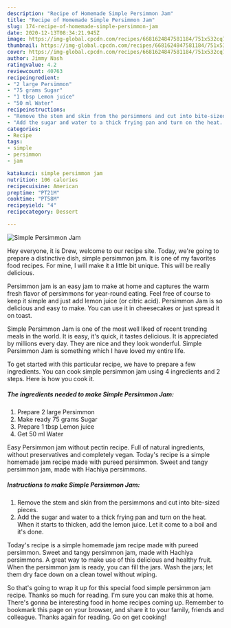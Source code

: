 ```yaml
---
description: "Recipe of Homemade Simple Persimmon Jam"
title: "Recipe of Homemade Simple Persimmon Jam"
slug: 174-recipe-of-homemade-simple-persimmon-jam
date: 2020-12-13T08:34:21.945Z
image: https://img-global.cpcdn.com/recipes/6681624847581184/751x532cq70/simple-persimmon-jam-recipe-main-photo.jpg
thumbnail: https://img-global.cpcdn.com/recipes/6681624847581184/751x532cq70/simple-persimmon-jam-recipe-main-photo.jpg
cover: https://img-global.cpcdn.com/recipes/6681624847581184/751x532cq70/simple-persimmon-jam-recipe-main-photo.jpg
author: Jimmy Nash
ratingvalue: 4.2
reviewcount: 40763
recipeingredient:
- "2 large Persimmon"
- "75 grams Sugar"
- "1 tbsp Lemon juice"
- "50 ml Water"
recipeinstructions:
- "Remove the stem and skin from the persimmons and cut into bite-sized pieces."
- "Add the sugar and water to a thick frying pan and turn on the heat. When it starts to thicken, add the lemon juice. Let it come to a boil and it&#39;s done."
categories:
- Recipe
tags:
- simple
- persimmon
- jam

katakunci: simple persimmon jam 
nutrition: 106 calories
recipecuisine: American
preptime: "PT21M"
cooktime: "PT58M"
recipeyield: "4"
recipecategory: Dessert

---
```



![Simple Persimmon Jam](https://img-global.cpcdn.com/recipes/6681624847581184/751x532cq70/simple-persimmon-jam-recipe-main-photo.jpg)

Hey everyone, it is Drew, welcome to our recipe site. Today, we're going to prepare a distinctive dish, simple persimmon jam. It is one of my favorites food recipes. For mine, I will make it a little bit unique. This will be really delicious.

Persimmon jam is an easy jam to make at home and captures the warm fresh flavor of persimmons for year-round eating. Feel free of course to keep it simple and just add lemon juice (or citric acid). Persimmon Jam is so delicious and easy to make. You can use it in cheesecakes or just spread it on toast.

Simple Persimmon Jam is one of the most well liked of recent trending meals in the world. It is easy, it's quick, it tastes delicious. It is appreciated by millions every day. They are nice and they look wonderful. Simple Persimmon Jam is something which I have loved my entire life.


To get started with this particular recipe, we have to prepare a few ingredients. You can cook simple persimmon jam using 4 ingredients and 2 steps. Here is how you cook it.

<!--inarticleads1-->

##### The ingredients needed to make Simple Persimmon Jam:

1. Prepare 2 large Persimmon
1. Make ready 75 grams Sugar
1. Prepare 1 tbsp Lemon juice
1. Get 50 ml Water


Easy Persimmon jam without pectin recipe. Full of natural ingredients, without preservatives and completely vegan. Today&#39;s recipe is a simple homemade jam recipe made with pureed persimmon. Sweet and tangy persimmon jam, made with Hachiya persimmons. 

<!--inarticleads2-->

##### Instructions to make Simple Persimmon Jam:

1. Remove the stem and skin from the persimmons and cut into bite-sized pieces.
1. Add the sugar and water to a thick frying pan and turn on the heat. When it starts to thicken, add the lemon juice. Let it come to a boil and it&#39;s done.


Today&#39;s recipe is a simple homemade jam recipe made with pureed persimmon. Sweet and tangy persimmon jam, made with Hachiya persimmons. A great way to make use of this delicious and healthy fruit. When the persimmon jam is ready, you can fill the jars. Wash the jars; let them dry face down on a clean towel without wiping. 

So that's going to wrap it up for this special food simple persimmon jam recipe. Thanks so much for reading. I'm sure you can make this at home. There's gonna be interesting food in home recipes coming up. Remember to bookmark this page on your browser, and share it to your family, friends and colleague. Thanks again for reading. Go on get cooking!

